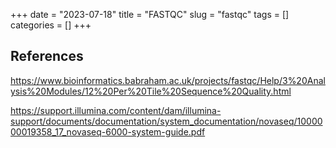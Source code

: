 +++ 
date = "2023-07-18"
title = "FASTQC"
slug = "fastqc"
tags = []
categories = []
+++

## References

https://www.bioinformatics.babraham.ac.uk/projects/fastqc/Help/3%20Analysis%20Modules/12%20Per%20Tile%20Sequence%20Quality.html

https://support.illumina.com/content/dam/illumina-support/documents/documentation/system_documentation/novaseq/1000000019358_17_novaseq-6000-system-guide.pdf
